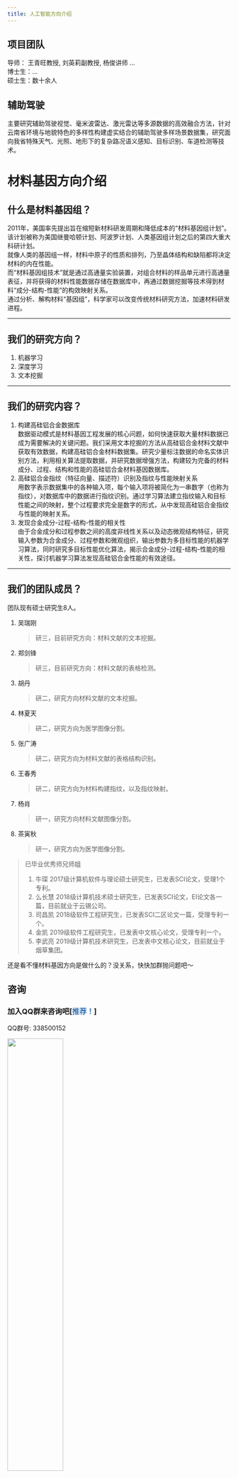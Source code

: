 ```yaml
---
title: 人工智能方向介绍
---
```

## 项目团队
导师： 王青旺教授, 刘英莉副教授, 杨俊讲师 ...  
博士生：...  
硕士生：数十余人  


## 辅助驾驶
主要研究辅助驾驶视觉、毫米波雷达、激光雷达等多源数据的高效融合方法，针对云南省环境与地貌特色的多样性构建虚实结合的辅助驾驶多样场景数据集，研究面向我省特殊天气、光照、地形下的复杂路况语义感知、目标识别、车道检测等技术。

# 材料基因方向介绍

## 什么是材料基因组？

2011年，美国率先提出旨在缩短新材料研发周期和降低成本的“材料基因组计划”。该计划被称为美国继曼哈顿计划、阿波罗计划、人类基因组计划之后的第四大重大科研计划。  
就像人类的基因组一样，材料中原子的性质和排列，乃至晶体结构和缺陷都将决定材料的内在性能。  
而“材料基因组技术”就是通过高通量实验装置，对组合材料的样品单元进行高通量表征，并将获得的材料性能数据存储在数据库中，再通过数据挖掘等技术得到材料“成分-结构-性能”的构效映射关系。  
通过分析、解构材料“基因组”，科学家可以改变传统材料研究方法，加速材料研发进程。

--- 

## 我们的研究方向？

1. 机器学习
2. 深度学习
3. 文本挖掘

---

## 我们的研究内容？

1. 构建高硅铝合金数据库  
数据驱动模式是材料基因工程发展的核心问题，如何快速获取大量材料数据已成为需要解决的关键问题。我们采用文本挖掘的方法从高硅铝合金材料文献中获取有效数据，构建高硅铝合金材料数据集。研究少量标注数据的命名实体识别方法，利用相关算法提取数据，并研究数据增强方法，构建较为完备的材料成分、过程、结构和性能的高硅铝合金材料基因数据库。
2. 高硅铝合金指纹（特征向量、描述符）识别及指纹与性能映射关系  
用数字表示数据集中的各种输入项，每个输入项将被简化为一串数字（也称为指纹），对数据库中的数据进行指纹识别。通过学习算法建立指纹输入和目标性能之间的映射，整个过程要求完全是数字的形式，从中发现高硅铝合金指纹与性能的映射关系。
3. 发现合金成分-过程-结构-性能的相关性  
由于合金成分和过程参数之间的高度非线性关系以及动态微观结构特征，研究输入参数为合金成分、过程参数和微观组织，输出参数为多目标性能的机器学习算法，同时研究多目标性能优化算法，揭示合金成分-过程-结构-性能的相关性，探讨机器学习算法发现高硅铝合金性能的有效途径。

--- 

## 我们的团队成员？

团队现有硕士研究生8人。
1. 吴瑞刚  
   > 研三，目前研究方向：材料文献的文本挖掘。
2. 郑剑锋
   > 研三，目前研究方向：材料文献的表格检测。
3. 胡丹  
   > 研二，研究方向材料文献的文本挖掘。
4. 林夏天  
   > 研二，研究方向为医学图像分割。
5. 张广涛
   > 研二，研究方向为材料文献的表格结构识别。
6. 王春秀
   > 研二，研究方向为材料构建指纹，以及指纹映射。
7. 杨肖
   > 研一，研究方向材料文献图像分割。
8. 茶寅秋
   > 研一，研究方向为医学图像分割。
> 已毕业优秀师兄师姐 
> 1. 牛琛
2017级计算机软件与理论硕士研究生，已发表SCI论文，受理1个专利。
> 2. 么长慧
2018级计算机技术硕士研究生，已发表SCI论文，EI论文各一篇，目前就业于云锡公司。
> 3. 司昌凯
2018级软件工程研究生，已发表SCI二区论文一篇，受理专利一个。
> 4. 金凯
2019级软件工程研究生，已发表中文核心论文，受理专利一个。
> 5. 李武亮
2019级计算机技术研究生，已发表中文核心论文，目前就业于烟草集团。

还是看不懂材料基因方向是做什么的？没关系，快快加群抛问题吧～

## 咨询
### 加入QQ群来咨询吧[<span style="color:#3473B3">推荐！</span>]
QQ群号: 338500152

<img src= "../.vuepress/public/assets/qq_code.png" style="height:50%;width:50%;"/>

# 脑电解码方向介绍
随着人工智能和神经科学领域的迅速发展，深度学习技术已经成为解决复杂问题的有力工具之一。在脑电解码领域，深度学习方法的应用正在逐渐展现出其强大的潜力，为我们理解大脑活动提供了新的途径。
## 什么是脑电解码？

脑电解码是一种通过分析脑电信号来推断大脑活动的方法。脑电信号是由大脑神经元的电活动产生的微弱电流所组成，通过脑电图（EEG）记录下来。脑电解码的目标是从这些信号中提取有用的信息，比如认知状态、动作意图等，以帮助诊断疾病、控制外部设备等。

--- 

## 我们的研究方向？

1. 深度学习脑电解码网络
2. 多视角脑电特征融合解码
3. 小样本脑电解码模型
4. 农作物图像数据分级识别
5. 干扰信号小样本学习模型

---

## 我们的研究内容？

1. 动作意图识别  
通过分析脑电信号，深度学习可以帮助识别个体的动作意图，实现脑机接口技术，为残障人士提供自主控制能力。
2. 认知状态监测  
深度学习可以识别脑电信号中的特定模式，帮助监测个体的认知状态，对于疾病诊断、工作状态监测等具有重要意义。
3. 情绪识别  
通过分析脑电信号中的模式，深度学习可以帮助识别个体的情绪状态，为情感计算和人机交互提供支持。

--- 

## 我们的团队成员？

团队现有硕士研究生7人。
1. 郑进港  
   > 研三，目前研究方向：情绪识别。
2. 吴俊会
   > 研三，目前研究方向：情绪识别。
3. 王琪琛  
   > 研二，目前研究方向：睡眠阶段分类。
4. 余创贺  
   > 研二，目前研究方向：运动想象。
5. 吴海麟
   > 研一，目前参与相关项目工作。
6. 王昊桢
   > 研一，目前参与相关项目工作。
7. 张嘉豪
   > 研一，目前参与相关项目工作。

> 已毕业优秀师兄师姐 
> 1. 高思恒
2020级控制科学与工程研究生，已发表两篇SCI三区论文，目前就业于云南某国企。
> 2. 刘林涛
2020级控制科学与工程研究生，已发表SCI二区论文一篇，受理专利一个，某事业编就业。
> 3. 于惠娟
2020级通信工程研究生，已发表中文核心论文，受理专利一个，某学校事业编就业。


还是看不懂脑电解码方向是做什么的？没关系，快快加群抛问题吧～

## 咨询
### 加入QQ群来咨询吧[<span style="color:#3473B3">推荐！</span>]
QQ群号: 155538304